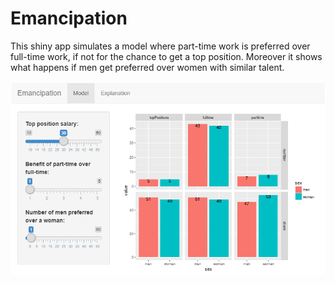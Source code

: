 # Emancipation

This shiny app simulates a model where part-time work is preferred over full-time work, if not for the chance to get a top position.
Moreover it shows what happens if men get preferred over women with similar talent.

![Screenshot](./screenshot.png)
